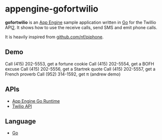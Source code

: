 appengine-gofortwilio
=====================

**gofortwilio** is an [App Engine][0] sample application written in
[Go][3] for the Twillio API[2]. It shows how to use the receive calls,
send SMS and emit phone calls.

It is heavily inspired from [github.com/nf/piphone][4].

## Demo
Call (415) 202-5553, get a fortune cookie
Call (415) 202-5554, get a BOFH excuse
Call (415) 202-5556, get a Startrek quote
Call (415) 202-5557, get a French proverb
Call (952) 314-1592, get π (andrew demo)

## APIs
- [App Engine Go Runtime][1]
- [Twilio API][2]

## Language
- [Go][3]

[0]: https://developers.google.com/appengine
[1]: https://developers.google.com/appengine/docs/go/overview
[2]: http://www.twilio.com/
[3]: http://golang.org
[4]: https://github.com/nf/piphone